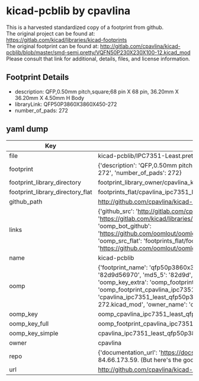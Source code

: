 # kicad-pcblib by cpavlina  
This is a harvested standardized copy of a footprint from github.  
The original project can be found at:  
https://gitlab.com/kicad/libraries/kicad-footprints  
The original footprint can be found at:
http://gitlab.com/cpavlina/kicad-pcblib/blob/master/smd-semi.pretty/VQFN50P230X230X100-12.kicad_mod
Please consult that link for additional, details, files, and license information.  
## Footprint Details
* description: QFP,0.50mm pitch,square;68 pin X 68 pin, 36.20mm X 36.20mm X 4.50mm H Body  
* libraryLink: QFP50P3860X3860X450-272  
* number_of_pads: 272  
## yaml dump  
| Key | Value |  
| --- | --- |  
| file | kicad-pcblib/IPC7351-Least.pretty/QFP50P3860X3860X450-272.kicad_mod |  
| footprint | {'description': 'QFP,0.50mm pitch,square;68 pin X 68 pin, 36.20mm X 36.20mm X 4.50mm H Body', 'libraryLink': 'QFP50P3860X3860X450-272', 'number_of_pads': 272} |  
| footprint_library_directory | footprint_library_owner/cpavlina_kicad-pcblib |  
| footprint_library_directory_flat | footprints_flat/cpavlina_ipc7351_least_qfp50p3860x3860x450_272/working |  
| github_path | http://github.com/cpavlina/kicad-pcblib/blob/master/IPC7351-Least.pretty/QFP50P3860X3860X450-272.kicad_mod |  
| links | {'github_src': 'http://gitlab.com/cpavlina/kicad-pcblib/blob/master/smd-semi.pretty/VQFN50P230X230X100-12.kicad_mod', 'github_src_repo': 'https://gitlab.com/kicad/libraries/kicad-footprints', 'oomp_bot': 'footprints/cpavlina_ipc7351_least_qfp50p3860x3860x450_272/working', 'oomp_bot_github': 'https://github.com/oomlout/oomlout_oomp_footprint_bot/tree/main/footprints/cpavlina_ipc7351_least_qfp50p3860x3860x450_272/working', 'oomp_src_flat': 'footprints_flat/footprints_flat/cpavlina_ipc7351_least_qfp50p3860x3860x450_272/working', 'oomp_src_flat_github': 'https://github.com/oomlout/oomlout_oomp_footprint_src/tree/main/footprints_flat/cpavlina_ipc7351_least_qfp50p3860x3860x450_272/working'} |  
| name | kicad-pcblib |  
| oomp | {'footprint_name': 'qfp50p3860x3860x450_272', 'library_name': 'ipc7351_least', 'md5': '82d9d5697022b0efbb94aeb1d01ba4db', 'md5_10': '82d9d56970', 'md5_5': '82d9d', 'md5_6': '82d9d5', 'oomp_key': 'oomp_cpavlina_ipc7351_least_qfp50p3860x3860x450_272', 'oomp_key_extra': 'oomp_footprint_cpavlina_ipc7351_least_qfp50p3860x3860x450_272', 'oomp_key_full': 'oomp_footprint_cpavlina_ipc7351_least_qfp50p3860x3860x450_272_82d9d5', 'oomp_key_simple': 'cpavlina_ipc7351_least_qfp50p3860x3860x450_272', 'original_filename': 'kicad-pcblib/IPC7351-Least.pretty/QFP50P3860X3860X450-272.kicad_mod', 'owner_name': 'cpavlina'} |  
| oomp_key | oomp_cpavlina_ipc7351_least_qfp50p3860x3860x450_272 |  
| oomp_key_full | oomp_footprint_cpavlina_ipc7351_least_qfp50p3860x3860x450_272 |  
| oomp_key_simple | cpavlina_ipc7351_least_qfp50p3860x3860x450_272 |  
| owner | cpavlina |  
| repo | {'documentation_url': 'https://docs.github.com/rest/overview/resources-in-the-rest-api#rate-limiting', 'message': "API rate limit exceeded for 84.66.173.59. (But here's the good news: Authenticated requests get a higher rate limit. Check out the documentation for more details.)"} |  
| url | http://github.com/cpavlina/kicad-pcblib |  

